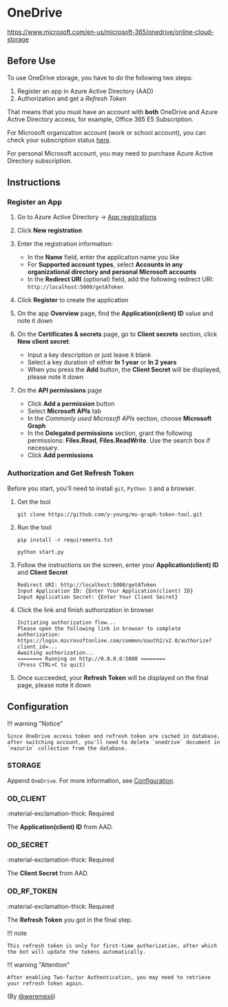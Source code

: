 # OneDrive

<https://www.microsoft.com/en-us/microsoft-365/onedrive/online-cloud-storage>

## Before Use

To use OneDrive storage, you have to do the following two steps:

1.  Register an app in Azure Active Directory (AAD)
2.  Authorization and get a _Refresh Token_

That means that you must have an account with **both** OneDrive and Azure Active Directory access, for example, Office 365 E5 Subscription.

For Microsoft organization account (work or school account), you can check your subscription status [here](https://portal.office.com/account/?ref=MeControl#subscriptions).

For personal Microsoft account, you may need to purchase Azure Active Directory subscription.

## Instructions

### Register an App

1.  Go to Azure Active Directory -> [App registrations](https://go.microsoft.com/fwlink/?linkid=2083908)

2.  Click **New registration**

3.  Enter the registration information:

    - In the **Name** field, enter the application name you like
    - For **Supported account types**, select **Accounts in any organizational directory and personal Microsoft accounts**
    - In the **Redirect URI** (optional) field, add the following redirect URI: `http://localhost:5000/getAToken`

4.  Click **Register** to create the application

5.  On the app **Overview** page, find the **Application(client) ID** value and note it down

6.  On the **Certificates & secrets** page, go to **Client secrets** section, click **New client secret**:

    - Input a key description or just leave it blank
    - Select a key duration of either **In 1 year** or **In 2 years**
    - When you press the **Add** button, the **Client Secret** will be displayed, please note it down

7.  On the **API permissions** page
    - Click **Add a permission** button
    - Select **Microsoft APIs** tab
    - In the _Commonly used Microsoft APIs_ section, choose **Microsoft Graph**
    - In the **Delegated permissions** section, grant the following permissions: **Files.Read**, **Files.ReadWrite**. Use the search box if necessary.
    - Click **Add permissions**

### Authorization and Get Refresh Token

Before you start, you'll need to install `git`, `Python 3` and a browser.

1.  Get the tool

    ```shell
    git clone https://github.com/y-young/ms-graph-token-tool.git
    ```

2.  Run the tool

    ```shell
    pip install -r requirements.txt
    ```

    ```shell
    python start.py
    ```

3.  Follow the instructions on the screen, enter your **Application(client) ID** and **Client Secret**

        Redirect URI: http://localhost:5000/getAToken
        Input Application ID: {Enter Your Application(client) ID}
        Input Application Secret: {Enter Your Client Secret}

4.  Click the link and finish authorization in browser

        Initiating authorization flow...
        Please open the following link in browser to complete authorization:
        https://login.microsoftonline.com/common/oauth2/v2.0/authorize?client_id=...
        Awaiting authorization...
        ======== Running on http://0.0.0.0:5000 ========
        (Press CTRL+C to quit)

5.  Once succeeded, your **Refresh Token** will be displayed on the final page, please note it down

## Configuration

!!! warning "Notice"

    Since OneDrive access token and refresh token are cached in database, after switching account, you'll need to delete `onedrive` document in `nazurin` collection from the database.

### STORAGE

Append `OneDrive`. For more information, see [Configuration](../getting-started/configuration.md/#storage).

### OD_CLIENT

:material-exclamation-thick: Required

The **Application(client) ID** from AAD.

### OD_SECRET

:material-exclamation-thick: Required

The **Client Secret** from AAD.

### OD_RF_TOKEN

:material-exclamation-thick: Required

The **Refresh Token** you got in the final step.

!!! note

    This refresh token is only for first-time authorization, after which the bot will update the tokens automatically.

!!! warning "Attention"

    After enabling Two-factor Authentication, you may need to retrieve your refresh token again.

(By [@weremexii](https://github.com/weremexii/))
